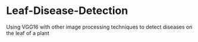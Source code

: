 # Leaf-Disease-Detection
Using VGG16 with other image processing techniques to detect diseases on the leaf of a plant
